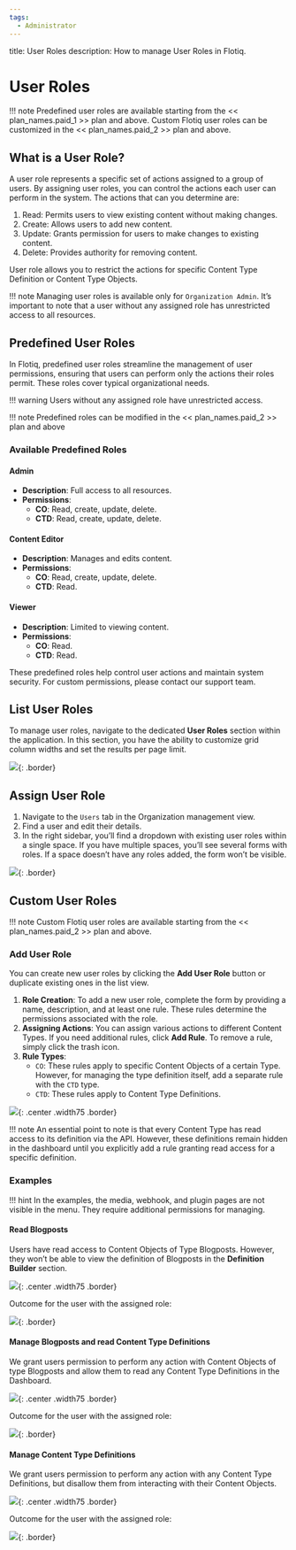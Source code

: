 ```yaml
---
tags:
  - Administrator
---
```


title: User Roles
description: How to manage User Roles in Flotiq.

# User Roles

!!! note
    Predefined user roles are available starting from the << plan_names.paid_1 >> plan and above.
    Custom Flotiq user roles can be customized in the << plan_names.paid_2 >> plan and above.

## What is a User Role?

A user role represents a specific set of actions assigned to a group of users. By assigning user roles, you can control the actions each user can perform in the system.
The actions that can you determine are:

1. Read: Permits users to view existing content without making changes.
2. Create: Allows users to add new content.
3. Update: Grants permission for users to make changes to existing content.
4. Delete: Provides authority for removing content.

User role allows you to restrict the actions for specific Content Type Definition or Content Type Objects.

!!! note
    Managing user roles is available only for `Organization Admin`. It’s important to note that a user without any assigned role has unrestricted access to all resources.

## Predefined User Roles

In Flotiq, predefined user roles streamline the management of user permissions, ensuring that users can perform only the actions their roles permit. These roles cover typical organizational needs.

!!! warning
    Users without any assigned role have unrestricted access.

!!! note
    Predefined roles can be modified in the << plan_names.paid_2 >> plan and above

### Available Predefined Roles

#### **Admin**

- **Description**: Full access to all resources.
- **Permissions**:
    - **CO**: Read, create, update, delete.
    - **CTD**: Read, create, update, delete.

#### **Content Editor**

- **Description**: Manages and edits content.
- **Permissions**:
    - **CO**: Read, create, update, delete.
    - **CTD**: Read.

#### **Viewer**

- **Description**: Limited to viewing content.
- **Permissions**:
    - **CO**: Read.
    - **CTD**: Read.

These predefined roles help control user actions and maintain system security. For custom permissions, please contact our support team.

## List User Roles

To manage user roles, navigate to the dedicated **User Roles** section within the application. In this section, you have the ability to customize grid column widths and set the results per page limit.

![](images/user-roles/roles_list.png){: .border}

## Assign User Role

1. Navigate to the `Users` tab in the Organization management view.
2. Find a user and edit their details.
3. In the right sidebar, you’ll find a dropdown with existing user roles within a single space. If you have multiple spaces, you’ll see several forms with roles. If a space doesn’t have any roles added, the form won’t be visible.

![](images/user-roles/assign_role.png){: .border}

## Custom User Roles

!!! note
    Custom Flotiq user roles are available starting from the << plan_names.paid_2 >> plan and above.

### Add User Role

You can create new user roles by clicking the **Add User Role** button or duplicate existing ones in the list view.

1. **Role Creation**: To add a new user role, complete the form by providing a name, description, and at least one rule. These rules determine the permissions associated with the role.
2. **Assigning Actions**: You can assign various actions to different Content Types. If you need additional rules, click **Add Rule**. To remove a rule, simply click the trash icon.
3. **Rule Types**:
    * `CO`: These rules apply to specific Content Objects of a certain Type. However, for managing the type definition itself, add a separate rule with the `CTD` type.
    * `CTD`: These rules apply to Content Type Definitions.

![](images/user-roles/empty-role-form.png){: .center .width75 .border}

!!! note 
    An essential point to note is that every Content Type has read access to its definition via the API. However, these definitions remain hidden in the dashboard until you explicitly add a rule granting read access for a specific definition.

### Examples

!!! hint
    In the examples, the media, webhook, and plugin pages are not visible in the menu. They require additional permissions for managing.

#### Read Blogposts

Users have read access to Content Objects of Type Blogposts. However, they won’t be able to view the definition of Blogposts in the **Definition Builder** section.

![](images/user-roles/blogposts_role.png){: .center .width75 .border}

Outcome for the user with the assigned role:

![](images/user-roles/blogposts_role_effect.png){: .border}

#### Manage Blogposts and read Content Type Definitions

We grant users permission to perform any action with Content Objects of type Blogposts and allow them to read any Content Type Definitions in the Dashboard.

![](images/user-roles/blogposts_and_ctds_role.png){: .center .width75 .border}

Outcome for the user with the assigned role:

![](images/user-roles/blogposts_and_ctds_role_effect.png){: .border}

#### Manage Content Type Definitions

We grant users permission to perform any action with any Content Type Definitions, but disallow them from interacting with their Content Objects.

![](images/user-roles/ctds_role.png){: .center .width75 .border}

Outcome for the user with the assigned role:

![](images/user-roles/ctds_role_effect.png){: .border}
